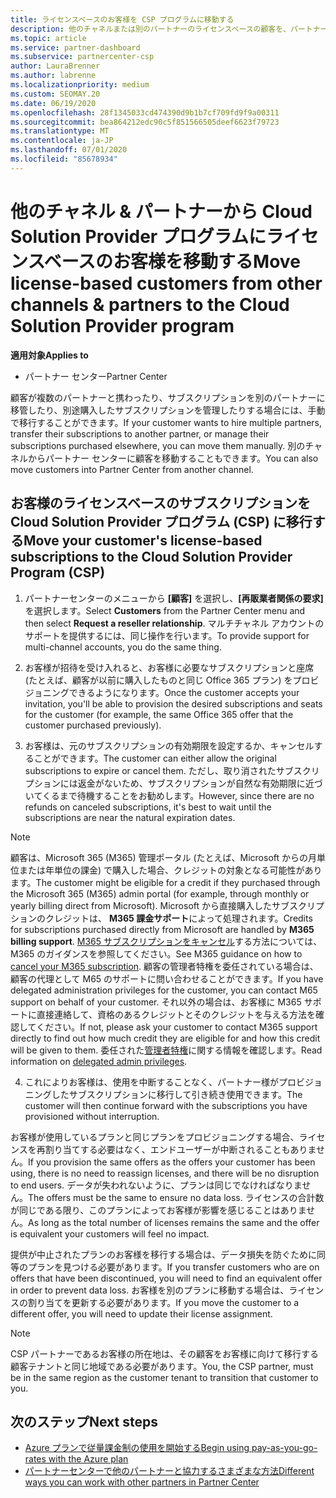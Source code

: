 ```yaml
---
title: ライセンスベースのお客様を CSP プログラムに移動する
description: 他のチャネルまたは別のパートナーのライセンスベースの顧客を、パートナーセンターのクラウドソリューションプロバイダー (CSP) プログラムに移動する方法について説明します。
ms.topic: article
ms.service: partner-dashboard
ms.subservice: partnercenter-csp
author: LauraBrenner
ms.author: labrenne
ms.localizationpriority: medium
ms.custom: SEOMAY.20
ms.date: 06/19/2020
ms.openlocfilehash: 28f1345033cd474390d9b1b7cf709fd9f9a00311
ms.sourcegitcommit: bea864212edc90c5f851566505deef6623f79723
ms.translationtype: MT
ms.contentlocale: ja-JP
ms.lasthandoff: 07/01/2020
ms.locfileid: "85678934"
---
```

# <a name="move-license-based-customers-from-other-channels--partners-to-the-cloud-solution-provider-program"></a><span data-ttu-id="57978-103">他のチャネル & パートナーから Cloud Solution Provider プログラムにライセンスベースのお客様を移動する</span><span class="sxs-lookup"><span data-stu-id="57978-103">Move license-based customers from other channels & partners to the Cloud Solution Provider program</span></span>

<span data-ttu-id="57978-104">**適用対象**</span><span class="sxs-lookup"><span data-stu-id="57978-104">**Applies to**</span></span>

-  <span data-ttu-id="57978-105">パートナー センター</span><span class="sxs-lookup"><span data-stu-id="57978-105">Partner Center</span></span>

<span data-ttu-id="57978-106">顧客が複数のパートナーと携わったり、サブスクリプションを別のパートナーに移管したり、別途購入したサブスクリプションを管理したりする場合には、手動で移行することができます。</span><span class="sxs-lookup"><span data-stu-id="57978-106">If your customer wants to hire multiple partners, transfer their subscriptions to another partner, or manage their subscriptions purchased elsewhere, you can move them manually.</span></span> <span data-ttu-id="57978-107">別のチャネルからパートナー センターに顧客を移動することもできます。</span><span class="sxs-lookup"><span data-stu-id="57978-107">You can also move customers into Partner Center from another channel.</span></span>

## <a name="move-your-customers-license-based-subscriptions-to-the-cloud-solution-provider-program-csp"></a><span data-ttu-id="57978-108">お客様のライセンスベースのサブスクリプションを Cloud Solution Provider プログラム (CSP) に移行する</span><span class="sxs-lookup"><span data-stu-id="57978-108">Move your customer's license-based subscriptions to the Cloud Solution Provider Program (CSP)</span></span>

1. <span data-ttu-id="57978-109">パートナーセンターのメニューから **[顧客]** を選択し、**[再販業者関係の要求]** を選択します。</span><span class="sxs-lookup"><span data-stu-id="57978-109">Select **Customers** from the Partner Center menu and then select **Request a reseller relationship**.</span></span> <span data-ttu-id="57978-110">マルチチャネル アカウントのサポートを提供するには、同じ操作を行います。</span><span class="sxs-lookup"><span data-stu-id="57978-110">To provide support for multi-channel accounts, you do the same thing.</span></span>

2. <span data-ttu-id="57978-111">お客様が招待を受け入れると、お客様に必要なサブスクリプションと座席 (たとえば、顧客が以前に購入したものと同じ Office 365 プラン) をプロビジョニングできるようになります。</span><span class="sxs-lookup"><span data-stu-id="57978-111">Once the customer accepts your invitation, you'll be able to provision the desired subscriptions and seats for the customer (for example, the same Office 365 offer that the customer purchased previously).</span></span>

3. <span data-ttu-id="57978-112">お客様は、元のサブスクリプションの有効期限を設定するか、キャンセルすることができます。</span><span class="sxs-lookup"><span data-stu-id="57978-112">The customer can either allow the original subscriptions to expire or cancel them.</span></span> <span data-ttu-id="57978-113">ただし、取り消されたサブスクリプションには返金がないため、サブスクリプションが自然な有効期限に近づいてくるまで待機することをお勧めします。</span><span class="sxs-lookup"><span data-stu-id="57978-113">However, since there are no refunds on canceled subscriptions, it's best to wait until the  subscriptions are near the natural expiration dates.</span></span>

>[!NOTE]
> <span data-ttu-id="57978-114">顧客は、Microsoft 365 (M365) 管理ポータル (たとえば、Microsoft からの月単位または年単位の課金) で購入した場合、クレジットの対象となる可能性があります。</span><span class="sxs-lookup"><span data-stu-id="57978-114">The customer might be eligible for a credit if they purchased through the Microsoft 365 (M365) admin portal (for example, through monthly or yearly billing direct from Microsoft).</span></span> <span data-ttu-id="57978-115">Microsoft から直接購入したサブスクリプションのクレジットは、 **M365 課金サポート**によって処理されます。</span><span class="sxs-lookup"><span data-stu-id="57978-115">Credits for subscriptions purchased directly from Microsoft are handled by **M365 billing support**.</span></span> <span data-ttu-id="57978-116">[M365 サブスクリプションをキャンセル](https://docs.microsoft.com/microsoft-365/commerce/subscriptions/cancel-your-subscription)する方法については、M365 のガイダンスを参照してください。</span><span class="sxs-lookup"><span data-stu-id="57978-116">See M365 guidance on how to [cancel your M365 subscription](https://docs.microsoft.com/microsoft-365/commerce/subscriptions/cancel-your-subscription).</span></span> <span data-ttu-id="57978-117">顧客の管理者特権を委任されている場合は、顧客の代理として M65 のサポートに問い合わせることができます。</span><span class="sxs-lookup"><span data-stu-id="57978-117">If you have delegated administration privileges for the customer, you can contact M65 support on behalf of your customer.</span></span> <span data-ttu-id="57978-118">それ以外の場合は、お客様に M365 サポートに直接連絡して、資格のあるクレジットとそのクレジットを与える方法を確認してください。</span><span class="sxs-lookup"><span data-stu-id="57978-118">If not, please ask your customer to contact M365 support directly to find out how much credit they are eligible for and how this credit will be given to them.</span></span> <span data-ttu-id="57978-119">委任された[管理者特権](customers-revoke-admin-privileges.md)に関する情報を確認します。</span><span class="sxs-lookup"><span data-stu-id="57978-119">Read information on [delegated admin privileges](customers-revoke-admin-privileges.md).</span></span> 

4. <span data-ttu-id="57978-120">これによりお客様は、使用を中断することなく、パートナー様がプロビジョニングしたサブスクリプションに移行して引き続き使用できます。</span><span class="sxs-lookup"><span data-stu-id="57978-120">The customer will then continue forward with the subscriptions you have provisioned without interruption.</span></span>

<span data-ttu-id="57978-121">お客様が使用しているプランと同じプランをプロビジョニングする場合、ライセンスを再割り当てする必要はなく、エンドユーザーが中断されることもありません。</span><span class="sxs-lookup"><span data-stu-id="57978-121">If you provision the same offers as the offers your customer has been using, there is no need to reassign licenses, and there will be no disruption to end users.</span></span> <span data-ttu-id="57978-122">データが失われないように、プランは同じでなければなりません。</span><span class="sxs-lookup"><span data-stu-id="57978-122">The offers must be the same to ensure no data loss.</span></span> <span data-ttu-id="57978-123">ライセンスの合計数が同じである限り、このプランによってお客様が影響を感じることはありません。</span><span class="sxs-lookup"><span data-stu-id="57978-123">As long as the total number of licenses remains the same and the offer is equivalent your customers will feel no impact.</span></span>

<span data-ttu-id="57978-124">提供が中止されたプランのお客様を移行する場合は、データ損失を防ぐために同等のプランを見つける必要があります。</span><span class="sxs-lookup"><span data-stu-id="57978-124">If you transfer customers who are on offers that have been discontinued, you will need to find an equivalent offer in order to prevent data loss.</span></span> <span data-ttu-id="57978-125">お客様を別のプランに移動する場合は、ライセンスの割り当てを更新する必要があります。</span><span class="sxs-lookup"><span data-stu-id="57978-125">If you move the customer to a different offer, you will need to update their license assignment.</span></span>

>[!NOTE]
> <span data-ttu-id="57978-126">CSP パートナーであるお客様の所在地は、その顧客をお客様に向けて移行する顧客テナントと同じ地域である必要があります。</span><span class="sxs-lookup"><span data-stu-id="57978-126">You, the CSP partner, must be in the same region as the customer tenant to transition that customer to you.</span></span>

## <a name="next-steps"></a><span data-ttu-id="57978-127">次のステップ</span><span class="sxs-lookup"><span data-stu-id="57978-127">Next steps</span></span>

- [<span data-ttu-id="57978-128">Azure プランで従量課金制の使用を開始する</span><span class="sxs-lookup"><span data-stu-id="57978-128">Begin using pay-as-you-go-rates with the Azure plan </span></span>](azure-plan-get-started.md)
- [<span data-ttu-id="57978-129">パートナーセンターで他のパートナーと協力するさまざまな方法</span><span class="sxs-lookup"><span data-stu-id="57978-129">Different ways you can work with other partners in Partner Center</span></span>](work-with-other-partners.md)
